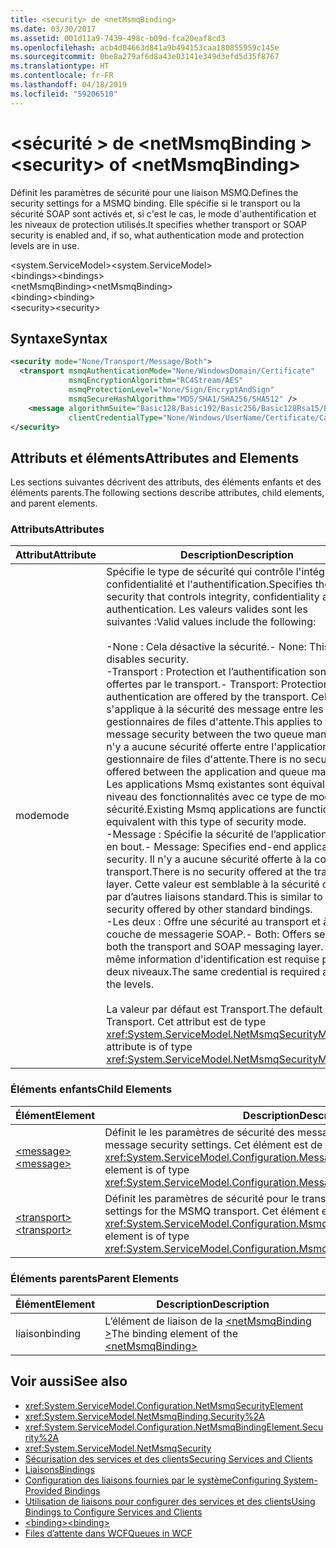 ```yaml
---
title: <security> de <netMsmqBinding>
ms.date: 03/30/2017
ms.assetid: 001d11a9-7439-498c-b09d-fca20eaf8cd3
ms.openlocfilehash: acb4d04663d841a9b494153caa180855959c145e
ms.sourcegitcommit: 0be8a279af6d8a43e03141e349d3efd5d35f8767
ms.translationtype: HT
ms.contentlocale: fr-FR
ms.lasthandoff: 04/18/2019
ms.locfileid: "59206510"
---
```

# <a name="security-of-netmsmqbinding"></a><span data-ttu-id="3a34b-102">\<sécurité > de \<netMsmqBinding ></span><span class="sxs-lookup"><span data-stu-id="3a34b-102">\<security> of \<netMsmqBinding></span></span>
<span data-ttu-id="3a34b-103">Définit les paramètres de sécurité pour une liaison MSMQ.</span><span class="sxs-lookup"><span data-stu-id="3a34b-103">Defines the security settings for a MSMQ binding.</span></span> <span data-ttu-id="3a34b-104">Elle spécifie si le transport ou la sécurité SOAP sont activés et, si c'est le cas, le mode d'authentification et les niveaux de protection utilisés.</span><span class="sxs-lookup"><span data-stu-id="3a34b-104">It specifies whether transport or SOAP security is enabled and, if so, what authentication mode and protection levels are in use.</span></span>  
  
 <span data-ttu-id="3a34b-105">\<system.ServiceModel></span><span class="sxs-lookup"><span data-stu-id="3a34b-105">\<system.ServiceModel></span></span>  
<span data-ttu-id="3a34b-106">\<bindings></span><span class="sxs-lookup"><span data-stu-id="3a34b-106">\<bindings></span></span>  
<span data-ttu-id="3a34b-107">\<netMsmqBinding></span><span class="sxs-lookup"><span data-stu-id="3a34b-107">\<netMsmqBinding></span></span>  
<span data-ttu-id="3a34b-108">\<binding></span><span class="sxs-lookup"><span data-stu-id="3a34b-108">\<binding></span></span>  
<span data-ttu-id="3a34b-109">\<security></span><span class="sxs-lookup"><span data-stu-id="3a34b-109">\<security></span></span>  
  
## <a name="syntax"></a><span data-ttu-id="3a34b-110">Syntaxe</span><span class="sxs-lookup"><span data-stu-id="3a34b-110">Syntax</span></span>  
  
```xml  
<security mode="None/Transport/Message/Both">
  <transport msmqAuthenticationMode="None/WindowsDomain/Certificate"
             msmqEncryptionAlgorithm="RC4Stream/AES"
             msmqProtectionLevel="None/Sign/EncryptAndSign"
             msmqSecureHashAlgorithm="MD5/SHA1/SHA256/SHA512" />
    <message algorithmSuite="Basic128/Basic192/Basic256/Basic128Rsa15/Basic256Rsa15/TripleDes/TripleDesRsa15/Basic128Sha256/Basic192Sha256/TripleDesSha256/Basic128Sha256Rsa15/Basic192Sha256Rsa15/Basic256Sha256Rsa15/TripleDesSha256Rsa15"
             clientCredentialType="None/Windows/UserName/Certificate/CardSpace" />
</security>
```  
  
## <a name="attributes-and-elements"></a><span data-ttu-id="3a34b-111">Attributs et éléments</span><span class="sxs-lookup"><span data-stu-id="3a34b-111">Attributes and Elements</span></span>  
 <span data-ttu-id="3a34b-112">Les sections suivantes décrivent des attributs, des éléments enfants et des éléments parents.</span><span class="sxs-lookup"><span data-stu-id="3a34b-112">The following sections describe attributes, child elements, and parent elements.</span></span>  
  
### <a name="attributes"></a><span data-ttu-id="3a34b-113">Attributs</span><span class="sxs-lookup"><span data-stu-id="3a34b-113">Attributes</span></span>  
  
|<span data-ttu-id="3a34b-114">Attribut</span><span class="sxs-lookup"><span data-stu-id="3a34b-114">Attribute</span></span>|<span data-ttu-id="3a34b-115">Description</span><span class="sxs-lookup"><span data-stu-id="3a34b-115">Description</span></span>|  
|---------------|-----------------|  
|<span data-ttu-id="3a34b-116">mode</span><span class="sxs-lookup"><span data-stu-id="3a34b-116">mode</span></span>|<span data-ttu-id="3a34b-117">Spécifie le type de sécurité qui contrôle l'intégrité, la confidentialité et l'authentification.</span><span class="sxs-lookup"><span data-stu-id="3a34b-117">Specifies the type of security that controls integrity, confidentiality and authentication.</span></span> <span data-ttu-id="3a34b-118">Les valeurs valides sont les suivantes :</span><span class="sxs-lookup"><span data-stu-id="3a34b-118">Valid values include the following:</span></span><br /><br /> <span data-ttu-id="3a34b-119">-None : Cela désactive la sécurité.</span><span class="sxs-lookup"><span data-stu-id="3a34b-119">-   None: This disables security.</span></span><br /><span data-ttu-id="3a34b-120">-Transport : Protection et l’authentification sont offertes par le transport.</span><span class="sxs-lookup"><span data-stu-id="3a34b-120">-   Transport: Protection and authentication are offered by the transport.</span></span> <span data-ttu-id="3a34b-121">Cela s'applique à la sécurité des message entre les deux gestionnaires de files d'attente.</span><span class="sxs-lookup"><span data-stu-id="3a34b-121">This applies to the message security between the two queue managers.</span></span> <span data-ttu-id="3a34b-122">Il n'y a aucune sécurité offerte entre l'application et gestionnaire de files d'attente.</span><span class="sxs-lookup"><span data-stu-id="3a34b-122">There is no security offered between the application and queue manager.</span></span> <span data-ttu-id="3a34b-123">Les applications Msmq existantes sont équivalentes au niveau des fonctionnalités avec ce type de mode de sécurité.</span><span class="sxs-lookup"><span data-stu-id="3a34b-123">Existing Msmq applications are functionally equivalent with this type of security mode.</span></span><br /><span data-ttu-id="3a34b-124">-Message : Spécifie la sécurité de l’application de bout en bout.</span><span class="sxs-lookup"><span data-stu-id="3a34b-124">-   Message: Specifies end-end application security.</span></span> <span data-ttu-id="3a34b-125">Il n'y a aucune sécurité offerte à la couche de transport.</span><span class="sxs-lookup"><span data-stu-id="3a34b-125">There is no security offered at the transport layer.</span></span> <span data-ttu-id="3a34b-126">Cette valeur est semblable à la sécurité offerte par d’autres liaisons standard.</span><span class="sxs-lookup"><span data-stu-id="3a34b-126">This is similar to the security offered by other standard bindings.</span></span><br /><span data-ttu-id="3a34b-127">-Les deux : Offre une sécurité au transport et à la couche de messagerie SOAP.</span><span class="sxs-lookup"><span data-stu-id="3a34b-127">-   Both: Offers security at both the transport and SOAP messaging layer.</span></span> <span data-ttu-id="3a34b-128">La même information d'identification est requise pour les deux niveaux.</span><span class="sxs-lookup"><span data-stu-id="3a34b-128">The same credential is required at both the levels.</span></span><br /><br /> <span data-ttu-id="3a34b-129">La valeur par défaut est Transport.</span><span class="sxs-lookup"><span data-stu-id="3a34b-129">The default value is Transport.</span></span> <span data-ttu-id="3a34b-130">Cet attribut est de type <xref:System.ServiceModel.NetMsmqSecurityMode>.</span><span class="sxs-lookup"><span data-stu-id="3a34b-130">This attribute is of type <xref:System.ServiceModel.NetMsmqSecurityMode>.</span></span>|  
  
### <a name="child-elements"></a><span data-ttu-id="3a34b-131">Éléments enfants</span><span class="sxs-lookup"><span data-stu-id="3a34b-131">Child Elements</span></span>  
  
|<span data-ttu-id="3a34b-132">Élément</span><span class="sxs-lookup"><span data-stu-id="3a34b-132">Element</span></span>|<span data-ttu-id="3a34b-133">Description</span><span class="sxs-lookup"><span data-stu-id="3a34b-133">Description</span></span>|  
|-------------|-----------------|  
|[<span data-ttu-id="3a34b-134">\<message></span><span class="sxs-lookup"><span data-stu-id="3a34b-134">\<message></span></span>](../../../../../docs/framework/configure-apps/file-schema/wcf/message-of-netmsmqbinding.md)|<span data-ttu-id="3a34b-135">Définit le les paramètres de sécurité des messages SOAP.</span><span class="sxs-lookup"><span data-stu-id="3a34b-135">Defines the SOAP message security settings.</span></span> <span data-ttu-id="3a34b-136">Cet élément est de type <xref:System.ServiceModel.Configuration.MessageSecurityOverMsmqElement>.</span><span class="sxs-lookup"><span data-stu-id="3a34b-136">This element is of type <xref:System.ServiceModel.Configuration.MessageSecurityOverMsmqElement>.</span></span>|  
|[<span data-ttu-id="3a34b-137">\<transport></span><span class="sxs-lookup"><span data-stu-id="3a34b-137">\<transport></span></span>](../../../../../docs/framework/configure-apps/file-schema/wcf/transport-of-netmsmqbinding.md)|<span data-ttu-id="3a34b-138">Définit les paramètres de sécurité pour le transport MSMQ.</span><span class="sxs-lookup"><span data-stu-id="3a34b-138">Defines the security settings for the MSMQ transport.</span></span> <span data-ttu-id="3a34b-139">Cet élément est de type <xref:System.ServiceModel.Configuration.MsmqTransportSecurityElement>.</span><span class="sxs-lookup"><span data-stu-id="3a34b-139">This element is of type <xref:System.ServiceModel.Configuration.MsmqTransportSecurityElement>.</span></span>|  
  
### <a name="parent-elements"></a><span data-ttu-id="3a34b-140">Éléments parents</span><span class="sxs-lookup"><span data-stu-id="3a34b-140">Parent Elements</span></span>  
  
|<span data-ttu-id="3a34b-141">Élément</span><span class="sxs-lookup"><span data-stu-id="3a34b-141">Element</span></span>|<span data-ttu-id="3a34b-142">Description</span><span class="sxs-lookup"><span data-stu-id="3a34b-142">Description</span></span>|  
|-------------|-----------------|  
|<span data-ttu-id="3a34b-143">liaison</span><span class="sxs-lookup"><span data-stu-id="3a34b-143">binding</span></span>|<span data-ttu-id="3a34b-144">L’élément de liaison de la [ \<netMsmqBinding >](../../../../../docs/framework/configure-apps/file-schema/wcf/netmsmqbinding.md)</span><span class="sxs-lookup"><span data-stu-id="3a34b-144">The binding element of the [\<netMsmqBinding>](../../../../../docs/framework/configure-apps/file-schema/wcf/netmsmqbinding.md)</span></span>|  
  
## <a name="see-also"></a><span data-ttu-id="3a34b-145">Voir aussi</span><span class="sxs-lookup"><span data-stu-id="3a34b-145">See also</span></span>

- <xref:System.ServiceModel.Configuration.NetMsmqSecurityElement>
- <xref:System.ServiceModel.NetMsmqBinding.Security%2A>
- <xref:System.ServiceModel.Configuration.NetMsmqBindingElement.Security%2A>
- <xref:System.ServiceModel.NetMsmqSecurity>
- [<span data-ttu-id="3a34b-146">Sécurisation des services et des clients</span><span class="sxs-lookup"><span data-stu-id="3a34b-146">Securing Services and Clients</span></span>](../../../../../docs/framework/wcf/feature-details/securing-services-and-clients.md)
- [<span data-ttu-id="3a34b-147">Liaisons</span><span class="sxs-lookup"><span data-stu-id="3a34b-147">Bindings</span></span>](../../../../../docs/framework/wcf/bindings.md)
- [<span data-ttu-id="3a34b-148">Configuration des liaisons fournies par le système</span><span class="sxs-lookup"><span data-stu-id="3a34b-148">Configuring System-Provided Bindings</span></span>](../../../../../docs/framework/wcf/feature-details/configuring-system-provided-bindings.md)
- [<span data-ttu-id="3a34b-149">Utilisation de liaisons pour configurer des services et des clients</span><span class="sxs-lookup"><span data-stu-id="3a34b-149">Using Bindings to Configure Services and Clients</span></span>](../../../../../docs/framework/wcf/using-bindings-to-configure-services-and-clients.md)
- [<span data-ttu-id="3a34b-150">\<binding></span><span class="sxs-lookup"><span data-stu-id="3a34b-150">\<binding></span></span>](../../../../../docs/framework/misc/binding.md)
- [<span data-ttu-id="3a34b-151">Files d’attente dans WCF</span><span class="sxs-lookup"><span data-stu-id="3a34b-151">Queues in WCF</span></span>](../../../../../docs/framework/wcf/feature-details/queues-in-wcf.md)
